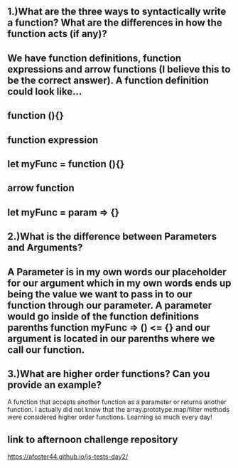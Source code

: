 ## 1.)What are the three ways to syntactically write a function? What are the differences in how the function acts (if any)?
We have function definitions, function expressions and arrow functions (I believe this to be the correct answer). A function definition could look like...
---
function (){}
---
function expression
---
let myFunc = function (){}
---
arrow function
---
let myFunc = param => {}
---
## 2.)What is the difference between Parameters and Arguments?
A Parameter is in my own words our placeholder for our argument which in my own words ends up being the value we want to pass in to our function through our parameter. A parameter would go inside of the function definitions parenths function myFunc => () <= {} and our argument is located in our parenths where we call our function.
---
## 3.)What are higher order functions? Can you provide an example?
A function that accepts another function as a parameter or returns another function. I actually did not know that the array.prototype.map/filter methods were considered higher order functions. Learning so much every day!

## link to afternoon challenge repository
https://afoster44.github.io/js-tests-day2/